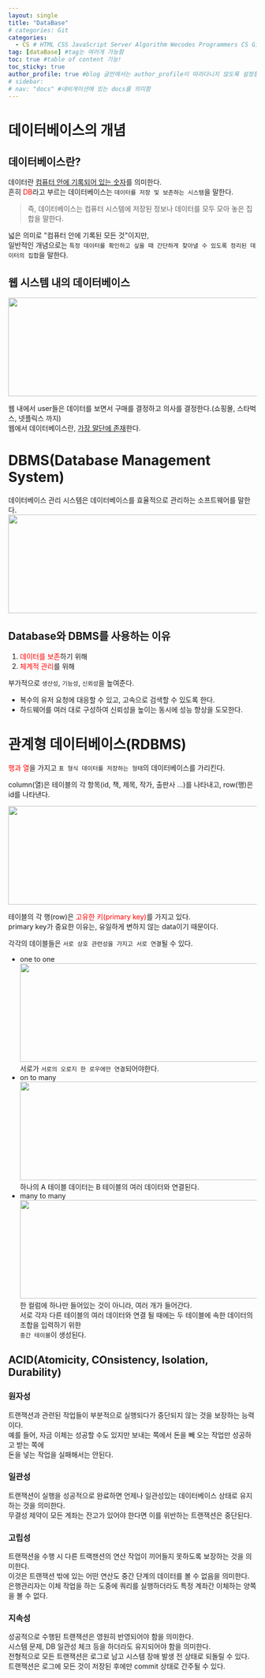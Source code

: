 ```yaml
---
layout: single
title: "DataBase"
# categories: Git
categories:
  - CS # HTML CSS JavaScript Server Algorithm Wecodes Programmers CS Github Blog
tag: [dataBase] #tag는 여러개 가능함
toc: true #table of content 기능!
toc_sticky: true
author_profile: true #blog 글안에서는 author_profile이 따라다니지 않도록 설정함
# sidebar:
# nav: "docs" #네비게이션에 있는 docs를 의미함
---
```


# 데이터베이스의 개념

## 데이터베이스란?

데이터란 <u>컴퓨터 안에 기록되어 있는 숫자</u>를 의미한다.  
흔히 <span style="color:red">DB</span>라고 부르는 데이터베이스는 `데이터를 저장 및 보존하는 시스템`을 말한다.

> 즉, 데이터베이스는 컴퓨터 시스템에 저장된 정보나 데이터를 모두 모아 놓은 집합을 말한다.

넓은 의미로 "컴퓨터 안에 기록된 모든 것"이지만,  
일반적인 개념으로는 `특정 데이터를 확인하고 싶을 때 간단하게 찾아낼 수 있도록 정리된 데이터의 집합`을 말한다.

## 웹 시스템 내의 데이터베이스

<img src="https://user-images.githubusercontent.com/87808288/152752810-16d04f47-2144-4b50-9d02-3952fc7ac27f.png" width="700" height="200">

웹 내에서 user들은 데이터를 보면서 구매를 결정하고 의사를 결정한다.(쇼핑몰, 스타벅스, 넷플릭스 까지)  
웹에서 데이터베이스란, <u>가장 말단에 존재</u>한다.

# DBMS(Database Management System)

데이터베이스 관리 시스템은 데이터베이스를 효율적으로 관리하는 소프트웨어를 말한다.  
<img src="https://user-images.githubusercontent.com/87808288/152753354-396b08ad-d86c-468c-81c3-509fa46af235.png" width="700" height="200">

## Database와 DBMS를 사용하는 이유

1. <span style="color:red">데이터를 보존</span>하기 위해
2. <span style="color:red">체계적 관리</span>를 위해

부가적으로 `생산성`, `기능성`, `신뢰성`을 높여준다.

- 복수의 유저 요청에 대응할 수 있고, 고속으로 검색할 수 있도록 한다.
- 하드웨어를 여러 대로 구성하여 신뢰성을 높이는 동시에 성능 향상을 도모한다.

# 관계형 데이터베이스(RDBMS)

<span style="color:red">행과 열</span>을 가지고 `표 형식 데이터를 저장하는 형태`의 데이터베이스를 가리킨다.

column(열)은 테이블의 각 항목(id, 책, 제목, 작가, 출판사 ...)를 나타내고, row(행)은 id를 나타낸다.

<img src="https://user-images.githubusercontent.com/87808288/152753914-0c9c7a2d-dfb4-4e46-84f7-283e8aff8430.png" width="600" height="200">

테이블의 각 행(row)은 <span style="color:red">고유한 키(primary key)</span>를 가지고 있다.  
primary key가 중요한 이유는, 유일하게 변하지 않는 data이기 때문이다.

각각의 데이블들은 `서로 상호 관련성을 가지고 서로 연결`될 수 있다.

- one to one  
  <img src="https://user-images.githubusercontent.com/87808288/152754966-176121ae-9131-45a9-b4ff-188dc88ac66c.png" width="500" height="200">  
  서로가 `서로의 오로지 한 로우에만 연결`되어야한다.
- on to many  
  <img src="https://user-images.githubusercontent.com/87808288/152755138-7584a6c1-cf02-407e-90a2-a3c22199a31a.png" width="500" height="200">  
  하나의 A 테이블 데이터는 B 테이블의 여러 데이터와 연결된다.
- many to many  
  <img src="https://user-images.githubusercontent.com/87808288/152755706-1558411a-7092-459c-a43b-c4451000cbd8.png" width="500" height="200">  
  한 컬럼에 하나만 들어있는 것이 아니라, 여러 개가 들어간다.  
  서로 각자 다른 테이블의 여러 데이터와 연결 될 때에는 두 테이블에 속한 데이터의 조합을 입력하기 위한  
  `중간 테이블`이 생성된다.

## ACID(Atomicity, COnsistency, Isolation, Durability)

### 원자성

트랜잭션과 관련된 작업들이 부분적으로 실행되다가 중단되지 않는 것을 보장하는 능력이다.  
예를 들어, 자금 이체는 성공할 수도 있지만 보내는 쪽에서 돈을 빼 오는 작업만 성공하고 받는 쪽에  
돈을 넣는 작업을 실패해서는 안된다.

### 일관성

트랜잭션이 실행을 성공적으로 완료하면 언제나 일관성있는 데이터베이스 상태로 유지하는 것을 의미한다.  
무결성 제약이 모든 계좌는 잔고가 있어야 한다면 이를 위반하는 트랜잭션은 중단된다.

### 고립성

트랜잭션을 수행 시 다른 트랙잰션의 연산 작업이 끼어들지 못하도록 보장하는 것을 의미한다.  
이것은 트랜잭션 밖에 있는 어떤 연산도 중간 단계의 데이터를 볼 수 없음을 의미한다.  
은행관리자는 이체 작업을 하는 도중에 쿼리를 실행하더라도 특정 계좌간 이체하는 양쪽을 볼 수 없다.

### 지속성

성공적으로 수행된 트랜잭션은 영원히 반영되어야 함을 의미한다.  
시스템 문제, DB 일관성 체크 등을 하더라도 유지되어야 함을 의미한다.  
전형적으로 모든 트랜잭션은 로그로 남고 시스템 장애 발생 전 상태로 되돌릴 수 있다.  
트랜잭션은 로그에 모든 것이 저장된 후에만 commit 상태로 간주될 수 있다.

<!-- ### 2. Link 넣기

```

유형 1: (설명어를 입력) : [gunhee's coding blog](https://gunhee-jeong.github.io/)
유형 2: (URL 자동연결) : <https://gunhee-jeong.github.io/>
유형 3: (동일 파일 내 '문단으로 이동') : [1. Header로 이동](###-1-header)

```

유형 1: (설명어를 입력) : [gunhee's coding blog](https://gunhee-jeong.github.io/)
유형 2: (URL 자동연결) : <https://gunhee-jeong.github.io/>
유형 3: (동일 파일 내 '문단으로 이동') : [1. Header로 이동](#1-header)
유형 3의 방법

1. 특수문자를 제거
2. 스페이스는 -로 바꾸고
3. 대문자는 소문자로!
   그래서 ### 1. Header -> #1-header

## Link: [google][https://www.google.com/]

### 3. 수평선

```

---

```

---

### 4. 라인 바꾸기

```

스페이스바를 2번 눌러주면 다음칸으로
이동할 수 있어요!

```

---

스페이스바를 2번 눌러주면
다음칸으로 이동할 수 있어요!

### 5. list 만들기

```

1. 1번
2. 2번
3. 3번

- 순서없는 list
  - 순서없는 list
    - 순서없는 list

```

1. 1번
2. 2번
3. 3번

- 순서없는 list
  - 순서없는 list
    - 순서없는 list

---

### 6. font 관련

```

**진하게** -> 볼드
_기울여서_ -> 이탤릭체
~~취소선~~ -> 취소선

<ul>밑줄넣기</ul> -> 밑줄
<span style="color:red">빨간 글씨</span> -> 글자색
이것이 `인라인` 입니다 -> 인라인 코드
```

**진하게** -> 볼드
_기울여서_ -> 이탤릭체
~~취소선~~ -> 취소선
<u>밑줄넣기</u> -> 밑줄
<span style="color:red">빨간 글씨</span>
이것이 `인라인` 입니다 -> 인라인 코드

---

### 7. 인용구문

```
> coding
>
> > JavaScript
> >
> > > 내가 프짱!
```

> coding
>
> > JavaScript
> >
> > > 내가 프짱!

---

### 8. 이미지 삽입

```
유형1: ('사이즈를 조절' -> HTML 태그 사용) : <img src="https://gunhee-jeong.github.io/assets/images/blogLogo.png" width="300" height="200">
유형2: (이미지 삽입 후 -> 링크 걸기)
[![이미지](https://gunhee-jeong.github.io/assets/images/blogLogo/blogLogo.png)](https://gunhee-jeong.github.io/)
```

유형1: ('사이즈를 조절' -> HTML 태그 사용) : <img src="https://gunhee-jeong.github.io/assets/images/blogLogo.png" width="300" height="200">
유형2: (이미지 삽입 후 -> 링크 걸기)
[![이미지](https://gunhee-jeong.github.io/assets/images/blogLogo.png)](https://gunhee-jeong.github.io/)

### 9. 표 만들기

```
||국어|영어|
| :--- | ---: | :--: |
|건희 | 100점 | 100점
|철수 | 100점 | 100점
```

|      |  국어 | 영어  |
| :--- | ----: | :---: |
| 건희 | 100점 | 100점 |
| 철수 | 100점 | 100점 |

> - header를 넣고 싶은 경우 ---을 사용하고 :을 이용하여 정렬에 사용함!

### 10. 토글 만들기

```
<details>
<summary>여기를 누르세요</summary>
<div markdown="1">
숨겨진 내용
</div>
</details>
```

<details>
<summary>여기를 누르세요</summary>
<div markdown="1">
숨겨진 내용
</div>
</details> -->
